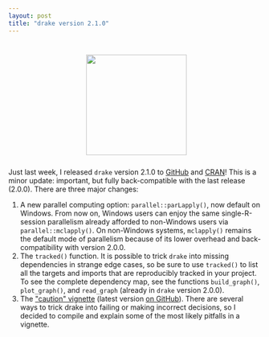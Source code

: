 ```yaml
---
layout: post
title: "drake version 2.1.0"
---
```


<h1 align="center">
  <img width="200" src="{{ base }}/img/drake.png" alt="">
</h1>

Just last week, I released <code>drake</code> version 2.1.0 to <a href="https://github.com/wlandau-lilly/drake">GitHub</a> and <a href="https://CRAN.R-project.org/package=drake">CRAN</a>! This is a minor update: important, but fully back-compatible with the last release (2.0.0). There are three major changes:

<ol>
  <li>
A new parallel computing option: <code>parallel::parLapply()</code>, now default on Windows. From now on, Windows users can enjoy the same single-R-session parallelism already afforded to non-Windows users via <code>parallel::mclapply()</code>. On non-Windows systems, <code>mclapply()</code> remains the default mode of parallelism because of its lower overhead and back-compatibility with version 2.0.0.
  </li>
  <li>
The <code>tracked()</code> function. It is possible to trick <code>drake</code> into missing dependencies in strange edge cases, so be sure to use <code>tracked()</code> to list all the targets and imports that are reproducibly tracked in your project. To see the complete dependency map, see the functions <code>build_graph()</code>, <code>plot_graph()</code>, and <code>read_graph</code> (already in <code>drake</code> version 2.0.0).
  </li>
  <li>
The <a href="https://cran.r-project.org/package=drake/vignettes/caution.html">"caution" vignette</a> (latest version <a href="https://github.com/wlandau-lilly/drake/blob/master/vignettes/caution.Rmd">on GitHub</a>). There are several ways to trick drake into failing or making incorrect decisions, so I decided to compile and explain some of the most likely pitfalls in a vignette.
  </li>
</ol>
